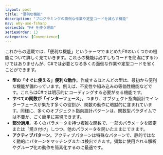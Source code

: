 ```yaml
---
layout: post
title: "便利な機能"
description: "プログラミングの面倒な作業や定型コードを減らす機能"
nav: why-use-fsharp
seriesId: "F# を使う理由"
seriesOrder: 13
categories: [Convenience]
---
```


これからの連載では、「便利な機能」というテーマでまとめたF#のいくつかの機能について詳しく見ていきます。これらの機能は必ずしもコードを簡潔にするわけではありませんが、C#では必要となる多くの面倒な作業や定型コードを省くことができます。

* **型の「すぐに使える」便利な動作**。作成するほとんどの型は、最初から便利な機能が備わっています。例えば、不変性や組み込みの等価性機能などです。これらはC#では明示的にコーディングする必要がある機能です。
* **すべての関数が「インターフェース」**。つまり、オブジェクト指向設計でインターフェースが果たす多くの役割が、関数の動作に暗黙的に含まれています。同様に、多くのオブジェクト指向設計パターンは、関数型パラダイムでは不要か、ごく簡単に実現できます。
* **部分適用**。多くのパラメータを持つ複雑な関数で、一部のパラメータを固定または「焼き付け」しつつ、他のパラメータを開いたままにできます。
* **アクティブパターン**。アクティブパターンは特殊なパターンで、静的ではなく動的にパターンをマッチングまたは検出できます。頻繁に使用される解析やグループ化の動作を簡素化するのに最適です。
